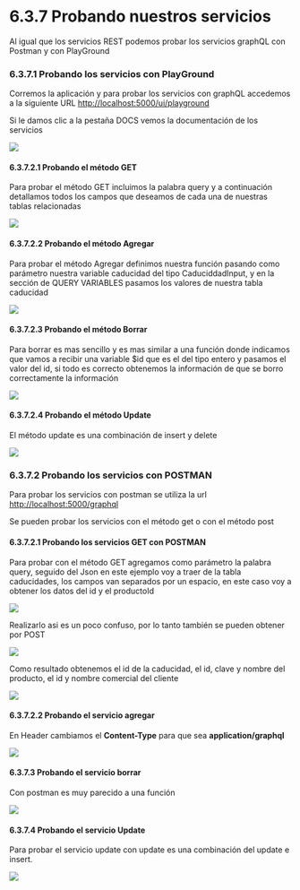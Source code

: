 # 6.3.7 Probando nuestros servicios

Al igual que los servicios REST podemos probar los servicios graphQL con Postman y con PlayGround

### 6.3.7.1 Probando los servicios con PlayGround

Corremos la aplicación y para probar los servicios con graphQL accedemos a la siguiente URL [http://localhost:5000/ui/playground](http://localhost:5000/ui/playground)

Si le damos clic a la pestaña DOCS vemos la documentación de los servicios

![](../../.gitbook/assets/image%20%28171%29.png)

#### 6.3.7.2.1 Probando el método GET

Para probar el método GET incluimos la palabra query y a continuación detallamos todos los campos que deseamos de cada una de nuestras tablas relacionadas

![](../../.gitbook/assets/image%20%28238%29.png)

#### 6.3.7.2.2 Probando el método Agregar

Para probar el método Agregar definimos nuestra función pasando como parámetro nuestra variable caducidad del tipo CaduciddadInput, y en la sección de QUERY VARIABLES pasamos los valores de nuestra tabla caducidad

![](../../.gitbook/assets/image%20%28278%29.png)

#### 6.3.7.2.3 Probando el método Borrar

Para borrar es mas sencillo y es mas similar a una función donde indicamos que vamos a recibir una variable $id que es el del tipo entero y pasamos el valor del id, si todo es correcto obtenemos la información de que se borro correctamente la información

![](../../.gitbook/assets/image%20%28340%29.png)

#### 6.3.7.2.4 Probando el método Update

El método update es una combinación de insert y delete

![](../../.gitbook/assets/image%20%28129%29.png)

### 6.3.7.2 Probando los servicios con POSTMAN

Para probar los servicios con postman se utiliza la url [http://localhost:5000/graphql](http://localhost:5000/graphql)

Se pueden probar los servicios con el método get o con el método post

#### 6.3.7.2.1 Probando los servicios GET con POSTMAN

Para probar con el método GET agregamos como parámetro la palabra query, seguido del Json en este ejemplo voy a traer de la tabla caducidades, los campos van separados por un espacio, en este caso voy a obtener los datos del id y el productoId

![](../../.gitbook/assets/image%20%28338%29.png)

Realizarlo asi es un poco confuso, por lo tanto también se pueden obtener por POST

![](../../.gitbook/assets/image%20%28124%29.png)

Como resultado obtenemos el id de la caducidad, el id, clave y nombre del producto, el id y nombre comercial del cliente

![](../../.gitbook/assets/image%20%28308%29.png)

#### 6.3.7.2.2 Probando el servicio agregar

En Header cambiamos el **Content-Type** para que sea **application/graphql**

![](../../.gitbook/assets/image%20%28248%29.png)

#### 6.3.7.3 Probando el servicio borrar

Con postman es muy parecido a una función

![](../../.gitbook/assets/image%20%28179%29.png)

#### 6.3.7.4 Probando el servicio Update

Para probar el servicio update con update es una combinación del update e insert.

![](../../.gitbook/assets/image%20%28293%29.png)

